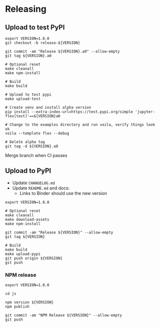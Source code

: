 # Releasing

## Upload to test PyPI

```
export VERSION=1.0.0
git checkout -b release-${VERSION}

git commit -am "Release ${VERSION}.a0" --allow-empty
git tag ${VERSION}.a0

# Optional reset
make cleanall
make npm-install

# Build
make build

# Upload to test pypi
make upload-test

# Create venv and install alpha version
pip install --extra-index-url=https://test.pypi.org/simple 'jupyter-flex[test]'==${VERSION}a0

# Change to the examples directory and run voila, verify things look ok
voila --template flex --debug

# Delete alpha tag
git tag -d ${VERSION}.a0
```

Merge branch when CI passes

## Upload to PyPI

- Update `CHANGELOG.md`
- Update `README.md` and docs:
    - Links to Binder should use the new version

```
export VERSION=1.0.0

# Optional reset
make cleanall
make download-assets
make npm-install

git commit -am "Release ${VERSION}" --allow-empty
git tag ${VERSION}

# Build
make build
make upload-pypi
git push origin ${VERSION}
git push
```

### NPM release

```
export VERSION=1.0.0

cd js

npm version ${VERSION}
npm publish

git commit -am "NPM Release ${VERSION}" --allow-empty
git push
```
